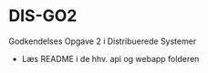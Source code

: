 # DIS-GO2
Godkendelses Opgave 2 i Distribuerede Systemer

- Læs README i de hhv. api og webapp folderen

